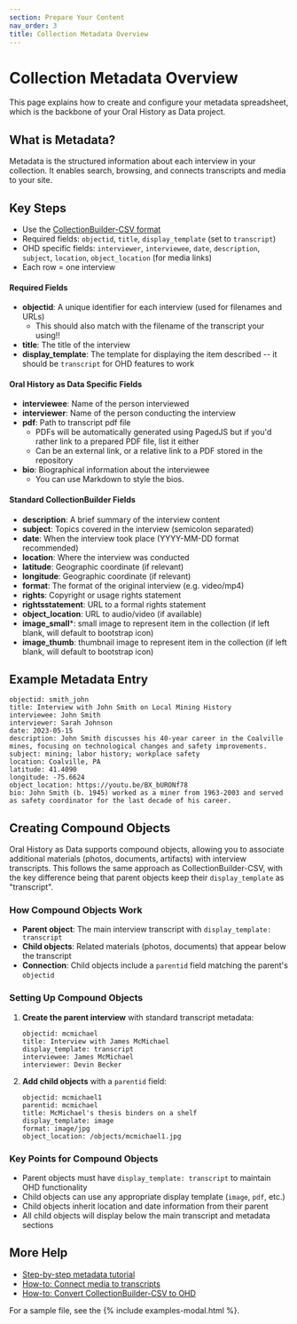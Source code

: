 ```yaml
---
section: Prepare Your Content
nav_order: 3
title: Collection Metadata Overview
---
```


# Collection Metadata Overview

This page explains how to create and configure your metadata spreadsheet, which is the backbone of your Oral History as Data project.

## What is Metadata?
Metadata is the structured information about each interview in your collection. It enables search, browsing, and connects transcripts and media to your site.

## Key Steps
- Use the [CollectionBuilder-CSV format](https://collectionbuilder.github.io/cb-docs/docs/metadata/csv_metadata/)
- Required fields: `objectid`, `title`, `display_template` (set to `transcript`)
- OHD specific fields: `interviewer`, `interviewee`, `date`, `description`, `subject`, `location`, `object_location` (for media links)
- Each row = one interview


#### Required Fields
- **objectid**: A unique identifier for each interview (used for filenames and URLs)
   - This should also match with the filename of the transcript your using!!
- **title**: The title of the interview
- **display_template**: The template for displaying the item described -- it should be `transcript` for OHD features to work

#### Oral History as Data Specific Fields
- **interviewee**: Name of the person interviewed
- **interviewer**: Name of the person conducting the interview
- **pdf**: Path to transcript pdf file
    - PDFs will be automatically generated using PagedJS but if you'd rather link to a prepared PDF file, list it either
    - Can be an external link, or a relative link to a PDF stored in the repository
- **bio**: Biographical information about the interviewee
    - You can use Markdown to style the bios. 

#### Standard CollectionBuilder Fields
- **description**: A brief summary of the interview content
- **subject**: Topics covered in the interview (semicolon separated)
- **date**: When the interview took place (YYYY-MM-DD format recommended)
- **location**: Where the interview was conducted
- **latitude**: Geographic coordinate (if relevant)
- **longitude**: Geographic coordinate (if relevant)
- **format**: The format of the original interview (e.g. video/mp4)
- **rights**: Copyright or usage rights statement
- **rightsstatement**: URL to a formal rights statement
- **object_location**: URL to audio/video (if available)
- **image_small***: small image to represent item in the collection (if left blank, will default to bootstrap icon)
- **image_thumb**: thumbnail image to represent item in the collection (if left blank, will default to bootstrap icon)


## Example Metadata Entry

```
objectid: smith_john
title: Interview with John Smith on Local Mining History
interviewee: John Smith
interviewer: Sarah Johnson
date: 2023-05-15
description: John Smith discusses his 40-year career in the Coalville mines, focusing on technological changes and safety improvements.
subject: mining; labor history; workplace safety
location: Coalville, PA
latitude: 41.4090
longitude: -75.6624
object_location: https://youtu.be/BX_bURONf78
bio: John Smith (b. 1945) worked as a miner from 1963-2003 and served as safety coordinator for the last decade of his career.
```

## Creating Compound Objects

Oral History as Data supports compound objects, allowing you to associate additional materials (photos, documents, artifacts) with interview transcripts. This follows the same approach as CollectionBuilder-CSV, with the key difference being that parent objects keep their `display_template` as "transcript".

### How Compound Objects Work
- **Parent object**: The main interview transcript with `display_template: transcript`
- **Child objects**: Related materials (photos, documents) that appear below the transcript
- **Connection**: Child objects include a `parentid` field matching the parent's `objectid`

### Setting Up Compound Objects

1. **Create the parent interview** with standard transcript metadata:
   ```
   objectid: mcmichael
   title: Interview with James McMichael
   display_template: transcript
   interviewee: James McMichael
   interviewer: Devin Becker
   ```

2. **Add child objects** with a `parentid` field:
   ```
   objectid: mcmichael1
   parentid: mcmichael
   title: McMichael's thesis binders on a shelf
   display_template: image
   format: image/jpg
   object_location: /objects/mcmichael1.jpg
   ```

### Key Points for Compound Objects
- Parent objects must have `display_template: transcript` to maintain OHD functionality
- Child objects can use any appropriate display template (`image`, `pdf`, etc.)
- Child objects inherit location and date information from their parent
- All child objects will display below the main transcript and metadata sections

## More Help
- [Step-by-step metadata tutorial](../tutorials/tutorial-metadata)
- [How-to: Connect media to transcripts](../how-to/connect-media-to-transcripts)
- [How-to: Convert CollectionBuilder-CSV to OHD](../how-to/convert-cb-to-ohd)

For a sample file, see the {% include examples-modal.html %}.
